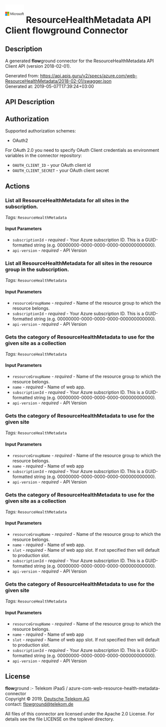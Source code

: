 # ![LOGO](logo.png) ResourceHealthMetadata API Client **flow**ground Connector

## Description

A generated **flow**ground connector for the ResourceHealthMetadata API Client API (version 2018-02-01).

Generated from: https://api.apis.guru/v2/specs/azure.com/web-ResourceHealthMetadata/2018-02-01/swagger.json<br/>
Generated at: 2019-05-07T17:39:24+03:00

## API Description



## Authorization

Supported authorization schemes:
- OAuth2

For OAuth 2.0 you need to specify OAuth Client credentials as environment variables in the connector repository:
* `OAUTH_CLIENT_ID` - your OAuth client id
* `OAUTH_CLIENT_SECRET` - your OAuth client secret

## Actions

### List all ResourceHealthMetadata for all sites in the subscription.

*Tags:* `ResourceHealthMetadata`

#### Input Parameters
* `subscriptionId` - _required_ - Your Azure subscription ID. This is a GUID-formatted string (e.g. 00000000-0000-0000-0000-000000000000).
* `api-version` - _required_ - API Version

### List all ResourceHealthMetadata for all sites in the resource group in the subscription.

*Tags:* `ResourceHealthMetadata`

#### Input Parameters
* `resourceGroupName` - _required_ - Name of the resource group to which the resource belongs.
* `subscriptionId` - _required_ - Your Azure subscription ID. This is a GUID-formatted string (e.g. 00000000-0000-0000-0000-000000000000).
* `api-version` - _required_ - API Version

### Gets the category of ResourceHealthMetadata to use for the given site as a collection

*Tags:* `ResourceHealthMetadata`

#### Input Parameters
* `resourceGroupName` - _required_ - Name of the resource group to which the resource belongs.
* `name` - _required_ - Name of web app.
* `subscriptionId` - _required_ - Your Azure subscription ID. This is a GUID-formatted string (e.g. 00000000-0000-0000-0000-000000000000).
* `api-version` - _required_ - API Version

### Gets the category of ResourceHealthMetadata to use for the given site

*Tags:* `ResourceHealthMetadata`

#### Input Parameters
* `resourceGroupName` - _required_ - Name of the resource group to which the resource belongs.
* `name` - _required_ - Name of web app
* `subscriptionId` - _required_ - Your Azure subscription ID. This is a GUID-formatted string (e.g. 00000000-0000-0000-0000-000000000000).
* `api-version` - _required_ - API Version

### Gets the category of ResourceHealthMetadata to use for the given site as a collection

*Tags:* `ResourceHealthMetadata`

#### Input Parameters
* `resourceGroupName` - _required_ - Name of the resource group to which the resource belongs.
* `name` - _required_ - Name of web app.
* `slot` - _required_ - Name of web app slot. If not specified then will default to production slot.
* `subscriptionId` - _required_ - Your Azure subscription ID. This is a GUID-formatted string (e.g. 00000000-0000-0000-0000-000000000000).
* `api-version` - _required_ - API Version

### Gets the category of ResourceHealthMetadata to use for the given site

*Tags:* `ResourceHealthMetadata`

#### Input Parameters
* `resourceGroupName` - _required_ - Name of the resource group to which the resource belongs.
* `name` - _required_ - Name of web app
* `slot` - _required_ - Name of web app slot. If not specified then will default to production slot.
* `subscriptionId` - _required_ - Your Azure subscription ID. This is a GUID-formatted string (e.g. 00000000-0000-0000-0000-000000000000).
* `api-version` - _required_ - API Version

## License

**flow**ground :- Telekom iPaaS / azure-com-web-resource-health-metadata-connector<br/>
Copyright © 2019, [Deutsche Telekom AG](https://www.telekom.de)<br/>
contact: flowground@telekom.de

All files of this connector are licensed under the Apache 2.0 License. For details
see the file LICENSE on the toplevel directory.
